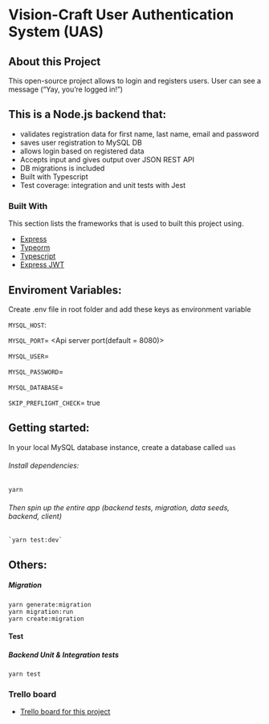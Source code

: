 # Vision-Craft User Authentication System (UAS)

## About this Project
This open-source project allows to login and registers users. User can see a message (“Yay, you’re logged in!”)

## This is a Node.js backend that:
* validates registration data for first name, last name, email and password
* saves user registration to MySQL DB
* allows login based on registered data
* Accepts input and gives output over JSON REST API
* DB migrations is included
* Built with Typescript
* Test coverage: integration and unit tests with Jest


### Built With
This section lists the frameworks that is used to built this project using.
* [Express](https://expressjs.com/)
* [Typeorm](https://typeorm.io/#/)
* [Typescript](https://www.typescriptlang.org/docs/home.html)
* [Express JWT](https://www.npmjs.com/package/express-jwt)

## Enviroment Variables:

Create .env file in root folder and add these keys as environment variable

`MYSQL_HOST`: <Database host>

`MYSQL_PORT`= <Api server port(default = 8080)>

`MYSQL_USER`= <Database User>

`MYSQL_PASSWORD`= <Database Password>

`MYSQL_DATABASE`= <Database name>

`SKIP_PREFLIGHT_CHECK`= true

## Getting started:
In your local MySQL database instance, create a database called `uas`

###### Install dependencies:
	yarn

###### Then spin up the entire app (backend tests, migration, data seeds, backend, client)
	`yarn test:dev`

## Others:
##### Migration
    yarn generate:migration
    yarn migration:run
    yarn create:migration

#### Test
##### Backend Unit & Integration tests
    yarn test

### Trello board

* [Trello board for this project](https://trello.com/b/jz3jbpDR)

